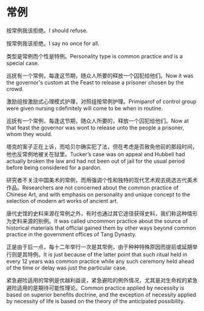 # 常例

<p><span class="chinese">按常例我该拒绝。</span><span class="english">I should refuse.</span></p>

<p><span class="chinese">按常例我该拒绝。</span><span class="english">I say no once for all.</span></p>

<p><span class="chinese">类型是常例而个性是特例。</span><span class="english">Personality type is common practice and is a special case.</span></p>

<p><span class="chinese">巡抚有一个常例，每逢这节期，随众人所要的释放一个囚犯给他们。</span><span class="english">Now it was the governor's custom at the Feast to release a prisoner chosen by the crowd.</span></p>

<p><span class="chinese">激励组按激励式心理模式护理，对照组按常例护理。</span><span class="english">Primiparof of control group were given nursing cdefinitely will come to be when in routine.</span></p>

<p><span class="chinese">巡抚有一个常例，每逢这节期，随众人所要的，释放一个囚犯给他们。</span><span class="english">Now at that feast the governor was wont to release unto the people a prisoner, whom they would.</span></p>

<p><span class="chinese">塔克的案子正在上诉，而哈贝尔确实犯了法，但在考虑是否赦免他前的那段时间，他也反常例地被关在狱里。</span><span class="english">Tucker’s case was on appeal and Hubbell had actually broken the law and had not been out of jail for the usual period before being considered for a pardon.</span></p>

<p><span class="chinese">研究者不关注中国美术的常例，而用强调个性和独特的现代艺术观去挑选古代美术作品。</span><span class="english">Researchers are not concerned about the common practice of Chinese Art, and with emphasis on personality and unique concept to the selection of modern art works of ancient art.</span></p>

<p><span class="chinese">唐代史馆的史料来源在常例之外，有时也通过其它途径获得史料，我们称这种情形为史料来源的别例。</span><span class="english">It was called uncommon practice about the source of historical materials that official gained them by other ways beyond common practice in the government offices of Tang Dynasty.</span></p>

<p><span class="chinese">正是由于后一点，每十二年举行一次是其常例，由于种种特殊原因而提前或延期举行则是其特例。</span><span class="english">It is just because of the latter point that such ritual held in every 12 years was common practice while any such ceremony held ahead of the time or delay was just the particular case.</span></p>

<p><span class="chinese">紧急避险适用的常例是优越利益说，紧急避险的例外情况，尤其是对生命权的紧急避险适用的是期待可能性理论。</span><span class="english">Common practice applied by necessity is based on superior benefits doctrine, and the exception of necessity applied by necessity of life is based on the theory of the anticipated possibility.</span></p>

